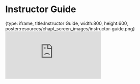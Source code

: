 # Instructor Guide
 
{type: iframe, title:Instructor Guide, width:800, height:600, poster:resources/chapt_screen_images/instructor-guide.png}
![](https://science.c-moor.org/module-model-org-db/instructor-guide.html)
 

 
